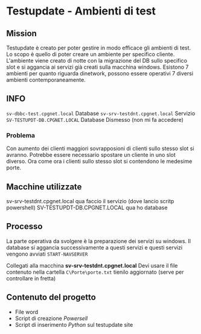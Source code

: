 # Testupdate - Ambienti di test

## Mission
Testupdate è creato per poter gestire in modo efficace gli ambienti di test.
Lo scopo è quello di poter creare un ambiente per specifico cliente.
L'ambiente viene creato di notte con la migrazione del DB sullo specifico slot e si aggancia ai servizi già creati sulla macchina windows.
Esistono 7 ambienti per quanto riguarda dinetwork, possono essere operativi 7 diversi ambienti contemporaneamente.

## INFO
```sv-dbbc-test.cpgnet.local```   Database
```sv-srv-testdnt.cpgnet.local``` Servizio
```SV-TESTUPDT-DB.CPGNET.LOCAL``` Database Dismesso (non mi fa accedere)


### Problema
Con aumento dei clienti maggiori sovrapposioni di clienti sullo stesso slot si avranno. Potrebbe essere necessario spostare un cliente in uno slot diverso.
Ora come ora i clienti sullo stesso slot si contendono le medesime porte.

## Macchine utilizzate
sv-srv-testdnt.cpgnet.local qua faccio il servizio (dove lancio scritp powershell)
SV-TESTUPDT-DB.CPGNET.LOCAL qua ho database

## Processo
La parte operativa da svolgere è la preparazione dei servizi su windows. Il database si aggancia successivamente a questi servizi e questi servizi vengono avviati ```START-NAVSERVER```

Collegati alla macchina
__sv-srv-testdnt.cpgnet.local__
Devi usare il file contenuto nella cartella ```C\Porte\porte.txt``` tienilo aggiornato (serve per controllare in fretta)

## Contenuto del progetto
- File word
- Script di creazione _Powersell_
- Script di inserimento _Python_ sul testupdate site 


